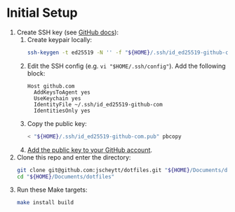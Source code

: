 # Initial Setup

1. Create SSH key (see [GitHub docs](https://docs.github.com/en/authentication/connecting-to-github-with-ssh/adding-a-new-ssh-key-to-your-github-account)):
    1. Create keypair locally:
        ```sh
        ssh-keygen -t ed25519 -N '' -f "${HOME}/.ssh/id_ed25519-github-com"
        ```
    1. Edit the SSH config (e.g. `vi "$HOME/.ssh/config"`).
        Add the following block:
        ```
        Host github.com
          AddKeysToAgent yes
          UseKeychain yes
          IdentityFile ~/.ssh/id_ed25519-github-com
          IdentitiesOnly yes
        ```
    1. Copy the public key:
        ```sh
        < "${HOME}/.ssh/id_ed25519-github-com.pub" pbcopy
        ```
    1. [Add the public key to your GitHub account](https://github.com/settings/ssh/new).
1. Clone this repo and enter the directory:
    ```sh
    git clone git@github.com:jscheytt/dotfiles.git "${HOME}/Documents/dotfiles"
    cd "${HOME}/Documents/dotfiles"
    ```
1. Run these Make targets:
    ```sh
    make install build
    ```
